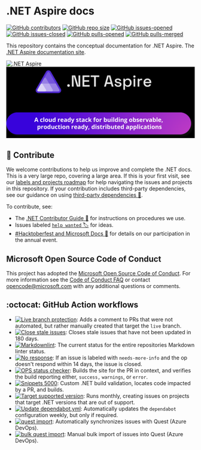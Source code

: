 # .NET Aspire docs

[![GitHub contributors](https://img.shields.io/github/contributors/dotnet/docs-aspire.svg)](https://GitHub.com/dotnet/docs-aspire/graphs/contributors/)
[![GitHub repo size](https://img.shields.io/github/repo-size/dotnet/docs-aspire)](https://github.com/dotnet/docs-aspire)
[![GitHub issues-opened](https://img.shields.io/github/issues/dotnet/docs-aspire.svg)](https://GitHub.com/dotnet/docs-aspire/issues?q=is%3Aissue+is%3Aopened)
[![GitHub issues-closed](https://img.shields.io/github/issues-closed/dotnet/docs-aspire.svg)](https://GitHub.com/dotnet/docs-aspire/issues?q=is%3Aissue+is%3Aclosed)
[![GitHub pulls-opened](https://img.shields.io/github/issues-pr/dotnet/docs-aspire.svg)](https://GitHub.com/dotnet/docs-aspire/pulls?q=is%3Aissue+is%3Aopened)
[![GitHub pulls-merged](https://img.shields.io/github/issues-search/dotnet/docs-aspire?label=merged%20pull%20requests&query=is%3Apr%20is%3Aclosed%20is%3Amerged&color=darkviolet)](https://github.com/dotnet/docs-aspire/pulls?q=is%3Apr+is%3Aclosed+is%3Amerged)

This repository contains the conceptual documentation for .NET Aspire. The [.NET Aspire documentation site](https://learn.microsoft.com/dotnet/aspire).

![.NET Aspire](assets/dotnet-aspire.png#gh-light-mode-only)
![.NET Aspire](assets/dotnet-aspire-dark.png#gh-dark-mode-only)

## :purple_heart: Contribute

We welcome contributions to help us improve and complete the .NET docs. This is a very large repo, covering a large area. If this is your first visit, see our [labels and projects roadmap](https://learn.microsoft.com/contribute/content/dotnet/labels-projects) for help navigating the issues and projects in this repository. If your contribution includes third-party dependencies, see our guidance on using [third-party dependencies :link:](https://github.com/dotnet/docs/blob/main/styleguide/3rdPartyDependencies.md).

To contribute, see:

- The [.NET Contributor Guide :ledger:](https://learn.microsoft.com/contribute/dotnet/dotnet-contribute) for instructions on procedures we use.
- Issues labeled [`help wanted` :label:](https://github.com/dotnet/docs-aspire/issues?q=is%3Aopen+is%3Aissue+label%3A%22help+wanted%22+) for ideas.
- [#Hacktoberfest and Microsoft Docs :jack_o_lantern:](https://learn.microsoft.com/contribute/hacktoberfest) for details on our participation in the annual event.

## Microsoft Open Source Code of Conduct

This project has adopted the [Microsoft Open Source Code of Conduct](https://opensource.microsoft.com/codeofconduct/). For more information see the [Code of Conduct FAQ](https://opensource.microsoft.com/codeofconduct/faq/) or contact [opencode@microsoft.com](mailto:opencode@microsoft.com) with any additional questions or comments.

## :octocat: GitHub Action workflows

- [![Live branch protection](https://github.com/dotnet/docs-aspire/actions/workflows/live-protection.yml/badge.svg)](https://github.com/dotnet/docs-aspire/actions/workflows/live-protection.yml): Adds a comment to PRs that were not automated, but rather manually created that target the `live` branch.
- [![Close stale issues](https://github.com/dotnet/docs-aspire/actions/workflows/stale.yml/badge.svg)](https://github.com/dotnet/docs-aspire/actions/workflows/stale.yml):  Closes stale issues that have not been updated in 180 days.
- [![Markdownlint](https://github.com/dotnet/docs-aspire/actions/workflows/markdownlint.yml/badge.svg)](https://github.com/dotnet/docs-aspire/actions/workflows/markdownlint.yml):  The current status for the entire repositories Markdown linter status.
- [![No response](https://github.com/dotnet/docs-aspire/actions/workflows/no-response.yml/badge.svg)](https://github.com/dotnet/docs-aspire/actions/workflows/no-response.yml):  If an issue is labeled with `needs-more-info` and the op doesn't respond within 14 days, the issue is closed.
- [![OPS status checker](https://github.com/dotnet/docs-aspire/actions/workflows/check-for-build-warnings.yml/badge.svg)](https://github.com/dotnet/docs-aspire/actions/workflows/check-for-build-warnings.yml):  Builds the site for the PR in context, and verifies the build reporting either, `success,` `warnings`, or `error`.
- [![Snippets 5000](https://github.com/dotnet/docs-aspire/actions/workflows/snippets5000.yml/badge.svg)](https://github.com/dotnet/docs-aspire/actions/workflows/snippets5000.yml):  Custom .NET build validation, locates code impacted by a PR, and builds.
- [![Target supported version](https://github.com/dotnet/docs-aspire/actions/workflows/version-sweep.yml/badge.svg)](https://github.com/dotnet/docs-aspire/actions/workflows/version-sweep.yml):  Runs monthly, creating issues on projects that target .NET versions that are out of support.
- [![Update dependabot.yml](https://github.com/dotnet/docs-aspire/actions/workflows/dependabot-bot.yml/badge.svg)](https://github.com/dotnet/docs-aspire/actions/workflows/dependabot-bot.yml):  Automatically updates the `dependabot` configuration weekly, but only if required.
- [![quest import](https://github.com/dotnet/docs-aspire/actions/workflows/quest.yml/badge.svg)](https://github.com/dotnet/docs-aspire/actions/workflows/quest.yml): Automatically synchronizes issues with Quest (Azure DevOps).
- [![bulk quest import](https://github.com/dotnet/docs-aspire/actions/workflows/quest-bulk.yml/badge.svg)](https://github.com/dotnet/docs-aspire/actions/workflows/quest-bulk.yml): Manual bulk import of issues into Quest (Azure DevOps).